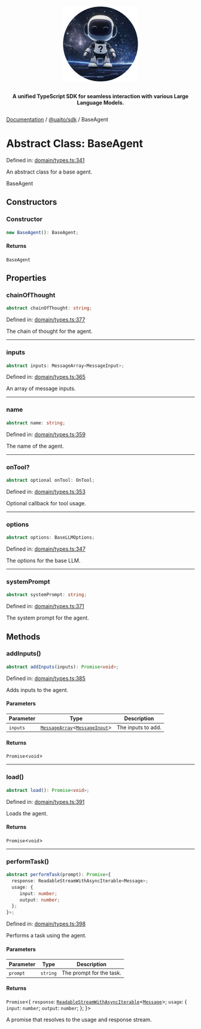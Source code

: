<div style="display:flex; flex-direction:column; align-items:center;">
<p align="center">
  <img src="../UAITO.png" alt="UAITO Logo" width="200"/>
</p>

<p align="center">
  <strong>A unified TypeScript SDK for seamless interaction with various Large Language Models.</strong>
</p>
</div>

[Documentation](README.md) / [@uaito/sdk](@uaito.sdk.md) / BaseAgent

# Abstract Class: BaseAgent

Defined in: [domain/types.ts:341](https://github.com/elribonazo/uaito/blob/14cc5d8874ee2252c5294c529f579706013fa351/packages/sdk/src/domain/types.ts#L341)

An abstract class for a base agent.

 BaseAgent

## Constructors

### Constructor

```ts
new BaseAgent(): BaseAgent;
```

#### Returns

`BaseAgent`

## Properties

### chainOfThought

```ts
abstract chainOfThought: string;
```

Defined in: [domain/types.ts:377](https://github.com/elribonazo/uaito/blob/14cc5d8874ee2252c5294c529f579706013fa351/packages/sdk/src/domain/types.ts#L377)

The chain of thought for the agent.

***

### inputs

```ts
abstract inputs: MessageArray<MessageInput>;
```

Defined in: [domain/types.ts:365](https://github.com/elribonazo/uaito/blob/14cc5d8874ee2252c5294c529f579706013fa351/packages/sdk/src/domain/types.ts#L365)

An array of message inputs.

***

### name

```ts
abstract name: string;
```

Defined in: [domain/types.ts:359](https://github.com/elribonazo/uaito/blob/14cc5d8874ee2252c5294c529f579706013fa351/packages/sdk/src/domain/types.ts#L359)

The name of the agent.

***

### onTool?

```ts
abstract optional onTool: OnTool;
```

Defined in: [domain/types.ts:353](https://github.com/elribonazo/uaito/blob/14cc5d8874ee2252c5294c529f579706013fa351/packages/sdk/src/domain/types.ts#L353)

Optional callback for tool usage.

***

### options

```ts
abstract options: BaseLLMOptions;
```

Defined in: [domain/types.ts:347](https://github.com/elribonazo/uaito/blob/14cc5d8874ee2252c5294c529f579706013fa351/packages/sdk/src/domain/types.ts#L347)

The options for the base LLM.

***

### systemPrompt

```ts
abstract systemPrompt: string;
```

Defined in: [domain/types.ts:371](https://github.com/elribonazo/uaito/blob/14cc5d8874ee2252c5294c529f579706013fa351/packages/sdk/src/domain/types.ts#L371)

The system prompt for the agent.

## Methods

### addInputs()

```ts
abstract addInputs(inputs): Promise<void>;
```

Defined in: [domain/types.ts:385](https://github.com/elribonazo/uaito/blob/14cc5d8874ee2252c5294c529f579706013fa351/packages/sdk/src/domain/types.ts#L385)

Adds inputs to the agent.

#### Parameters

| Parameter | Type | Description |
| ------ | ------ | ------ |
| `inputs` | [`MessageArray`](@uaito.sdk.Class.MessageArray.md)\<[`MessageInput`](@uaito.sdk.TypeAlias.MessageInput.md)\> | The inputs to add. |

#### Returns

`Promise`\<`void`\>

***

### load()

```ts
abstract load(): Promise<void>;
```

Defined in: [domain/types.ts:391](https://github.com/elribonazo/uaito/blob/14cc5d8874ee2252c5294c529f579706013fa351/packages/sdk/src/domain/types.ts#L391)

Loads the agent.

#### Returns

`Promise`\<`void`\>

***

### performTask()

```ts
abstract performTask(prompt): Promise<{
  response: ReadableStreamWithAsyncIterable<Message>;
  usage: {
     input: number;
     output: number;
  };
}>;
```

Defined in: [domain/types.ts:398](https://github.com/elribonazo/uaito/blob/14cc5d8874ee2252c5294c529f579706013fa351/packages/sdk/src/domain/types.ts#L398)

Performs a task using the agent.

#### Parameters

| Parameter | Type | Description |
| ------ | ------ | ------ |
| `prompt` | `string` | The prompt for the task. |

#### Returns

`Promise`\<\{
  `response`: [`ReadableStreamWithAsyncIterable`](@uaito.sdk.TypeAlias.ReadableStreamWithAsyncIterable.md)\<[`Message`](@uaito.sdk.TypeAlias.Message.md)\>;
  `usage`: \{
     `input`: `number`;
     `output`: `number`;
  \};
\}\>

A promise that resolves to the usage and response stream.
